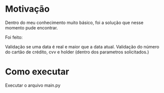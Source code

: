 # Motivação

Dentro do meu conhecimento muito básico, foi a solução que nesse momento pude encontrar. 

Foi feito: 

Validação se uma data é real e maior que a data atual. Validação do número do cartão de crédito, cvv e holder (dentro dos parametros solicitados.)

# Como executar

Executar o arquivo main.py 



